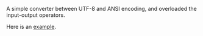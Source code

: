 A simple converter between UTF-8 and ANSI encoding, and overloaded the input-output operators.

Here is an [example](./main.cpp).